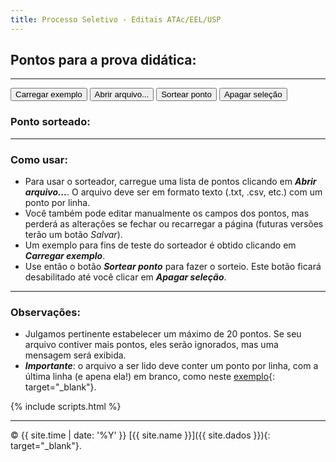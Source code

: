 ```yaml
---
title: Processo Seletivo - Editais ATAc/EEL/USP
---
```


## Pontos para a prova didática:

<output id="inputs"></output>
<input type="file" id="pontosfile" accept=".txt, .csv, .dat, .yml" hidden />

---

<button type="button" id='exemplo' class='btn' onclick="carrega_exemplo()">Carregar exemplo</button>
<input type="button" id='abrir' class='btn' onclick="abrir()" value="Abrir arquivo...">
<button type="button" id='sorteio' class='btn' onclick="document.getElementById('pontosorteado').innerHTML = sorteia(1, N)">Sortear ponto</button>
<button type="button" id='apagar' class='btn' onclick="resetstyle()">Apagar seleção</button>

### Ponto sorteado: <span class="badge" id="pontosorteado"></span>

---

### Como usar:

* Para usar o sorteador, carregue uma lista de pontos clicando em **_Abrir arquivo..._**. O arquivo  deve ser em formato texto (.txt, .csv, etc.) com um ponto por linha.
* Você também pode editar manualmente os campos dos pontos, mas perderá as alterações se fechar ou recarregar a página (futuras versões terão um botão _Salvar_).
* Um exemplo para fins de teste do sorteador é obtido clicando em _**Carregar exemplo**_.
* Use então o botão _**Sortear ponto**_ para fazer o sorteio. Este botão ficará desabilitado até você clicar em _**Apagar seleção**_.

---

### Observações:

* Julgamos pertinente estabelecer um máximo de 20 pontos. Se seu arquivo contiver mais pontos, eles serão ignorados, mas uma mensagem será exibida.
* **_Importante_**: o arquivo a ser lido deve conter um ponto por linha, com a última linha (e apena ela!) em branco, como neste [exemplo]({{site.baseurl}}/assets/exemplo/exemplo-pontos.txt){: target="_blank"}.

<!-- Carregando os scripts -->

{% include scripts.html %}

---

© {{ site.time | date: '%Y' }} [{{ site.name }}]({{ site.dados }}){: target="_blank"}.
